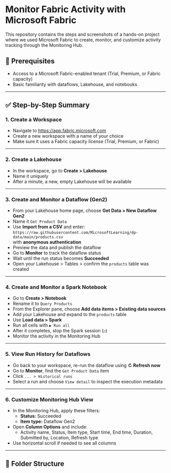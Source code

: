 # Monitor Fabric Activity with Microsoft Fabric

This repository contains the steps and screenshots of a hands-on project where we used Microsoft Fabric to create, monitor, and customize activity tracking through the Monitoring Hub.

## 🧰 Prerequisites
- Access to a Microsoft Fabric-enabled tenant (Trial, Premium, or Fabric capacity)
- Basic familiarity with dataflows, Lakehouse, and notebooks

---

## ✅ Step-by-Step Summary

### 1. Create a Workspace
- Navigate to https://app.fabric.microsoft.com
- Create a new workspace with a name of your choice
- Make sure it uses a Fabric capacity license (Trial, Premium, or Fabric)

---

### 2. Create a Lakehouse
- In the workspace, go to **Create > Lakehouse**
- Name it uniquely
- After a minute, a new, empty Lakehouse will be available

---

### 3. Create and Monitor a Dataflow (Gen2)
- From your Lakehouse home page, choose **Get Data > New Dataflow Gen2**
- Name it `Get Product Data`
- Use **Import from a CSV** and enter:  
  `https://raw.githubusercontent.com/MicrosoftLearning/dp-data/main/products.csv`  
  with **anonymous authentication**
- Preview the data and publish the dataflow
- Go to **Monitor** to track the dataflow status
- Wait until the run status becomes **Succeeded**
- Open your Lakehouse > Tables > confirm the `products` table was created

---

### 4. Create and Monitor a Spark Notebook
- Go to **Create > Notebook**
- Rename it to `Query Products`
- From the Explorer pane, choose **Add data items > Existing data sources**
- Add your Lakehouse and expand to the `products` table
- Use **Load data > Spark**
- Run all cells with `▶ Run all`
- After it completes, stop the Spark session (`◻`)
- Monitor the activity in the Monitoring Hub

---

### 5. View Run History for Dataflows
- Go back to your workspace, re-run the dataflow using **↻ Refresh now**
- Go to **Monitor**, find the `Get Product Data` item
- Click `... > Historical runs`
- Select a run and choose `View detail` to inspect the execution metadata

---

### 6. Customize Monitoring Hub View
- In the Monitoring Hub, apply these filters:
  - **Status:** Succeeded
  - **Item type:** Dataflow Gen2
- Open **Column Options** and include:
  - Activity name, Status, Item type, Start time, End time, Duration,
    Submitted by, Location, Refresh type
- Use horizontal scroll if needed to see all columns

---

## 📁 Folder Structure
